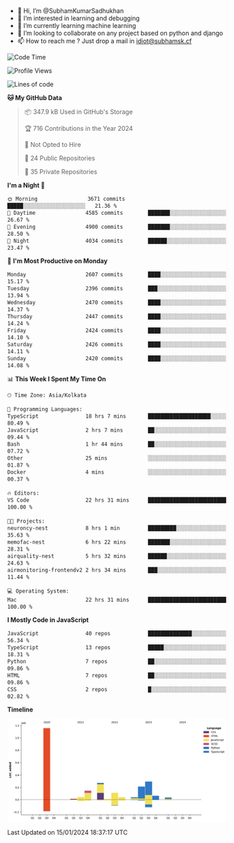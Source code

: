 - 👋 Hi, I’m @SubhamKumarSadhukhan
- 👀 I’m interested in learning and debugging
- 🌱 I’m currently learning machine learning
- 💞️ I’m looking to collaborate on any project based on python and django
- 📫 How to reach me ?
      Just drop a mail in idiot@subhamsk.cf

<!---
SubhamKumarSadhukhan/SubhamKumarSadhukhan is a ✨ special ✨ repository because its `README.md` (this file) appears on your GitHub profile.
You can click the Preview link to take a look at your changes.
--->


<!--START_SECTION:waka-->
![Code Time](http://img.shields.io/badge/Code%20Time-1%2C884%20hrs%2046%20mins-blue)

![Profile Views](http://img.shields.io/badge/Profile%20Views-1-blue)

![Lines of code](https://img.shields.io/badge/From%20Hello%20World%20I%27ve%20Written-2.4%20million%20lines%20of%20code-blue)

**🐱 My GitHub Data** 

> 📦 347.9 kB Used in GitHub's Storage 
 > 
> 🏆 716 Contributions in the Year 2024
 > 
> 🚫 Not Opted to Hire
 > 
> 📜 24 Public Repositories 
 > 
> 🔑 35 Private Repositories 
 > 
**I'm a Night 🦉** 

```text
🌞 Morning                3671 commits        █████░░░░░░░░░░░░░░░░░░░░   21.36 % 
🌆 Daytime                4585 commits        ███████░░░░░░░░░░░░░░░░░░   26.67 % 
🌃 Evening                4900 commits        ███████░░░░░░░░░░░░░░░░░░   28.50 % 
🌙 Night                  4034 commits        ██████░░░░░░░░░░░░░░░░░░░   23.47 % 
```
📅 **I'm Most Productive on Monday** 

```text
Monday                   2607 commits        ████░░░░░░░░░░░░░░░░░░░░░   15.17 % 
Tuesday                  2396 commits        ███░░░░░░░░░░░░░░░░░░░░░░   13.94 % 
Wednesday                2470 commits        ████░░░░░░░░░░░░░░░░░░░░░   14.37 % 
Thursday                 2447 commits        ████░░░░░░░░░░░░░░░░░░░░░   14.24 % 
Friday                   2424 commits        ████░░░░░░░░░░░░░░░░░░░░░   14.10 % 
Saturday                 2426 commits        ████░░░░░░░░░░░░░░░░░░░░░   14.11 % 
Sunday                   2420 commits        ████░░░░░░░░░░░░░░░░░░░░░   14.08 % 
```


📊 **This Week I Spent My Time On** 

```text
🕑︎ Time Zone: Asia/Kolkata

💬 Programming Languages: 
TypeScript               18 hrs 7 mins       ████████████████████░░░░░   80.49 % 
JavaScript               2 hrs 7 mins        ██░░░░░░░░░░░░░░░░░░░░░░░   09.44 % 
Bash                     1 hr 44 mins        ██░░░░░░░░░░░░░░░░░░░░░░░   07.72 % 
Other                    25 mins             ░░░░░░░░░░░░░░░░░░░░░░░░░   01.87 % 
Docker                   4 mins              ░░░░░░░░░░░░░░░░░░░░░░░░░   00.37 % 

🔥 Editors: 
VS Code                  22 hrs 31 mins      █████████████████████████   100.00 % 

🐱‍💻 Projects: 
neuroncy-nest            8 hrs 1 min         █████████░░░░░░░░░░░░░░░░   35.63 % 
memofac-nest             6 hrs 22 mins       ███████░░░░░░░░░░░░░░░░░░   28.31 % 
airquality-nest          5 hrs 32 mins       ██████░░░░░░░░░░░░░░░░░░░   24.63 % 
airmonitoring-frontendv2 2 hrs 34 mins       ███░░░░░░░░░░░░░░░░░░░░░░   11.44 % 

💻 Operating System: 
Mac                      22 hrs 31 mins      █████████████████████████   100.00 % 
```

**I Mostly Code in JavaScript** 

```text
JavaScript               40 repos            ██████████████░░░░░░░░░░░   56.34 % 
TypeScript               13 repos            █████░░░░░░░░░░░░░░░░░░░░   18.31 % 
Python                   7 repos             ██░░░░░░░░░░░░░░░░░░░░░░░   09.86 % 
HTML                     7 repos             ██░░░░░░░░░░░░░░░░░░░░░░░   09.86 % 
CSS                      2 repos             █░░░░░░░░░░░░░░░░░░░░░░░░   02.82 % 
```



**Timeline**

![Lines of Code chart](https://raw.githubusercontent.com/SubhamKumarSadhukhan/SubhamKumarSadhukhan/main/assets/bar_graph.png)


 Last Updated on 15/01/2024 18:37:17 UTC
<!--END_SECTION:waka-->
